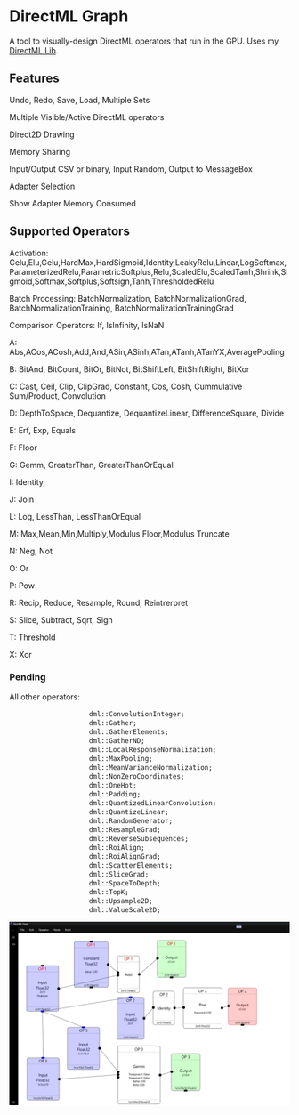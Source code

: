 # DirectML Graph

A tool to visually-design DirectML operators that run in the GPU.
Uses my [DirectML Lib](https://github.com/WindowsNT/directmllib).

## Features

Undo, Redo, Save, Load, Multiple Sets

Multiple Visible/Active DirectML operators

Direct2D Drawing

Memory Sharing

Input/Output CSV or binary, Input Random, Output to MessageBox

Adapter Selection

Show Adapter Memory Consumed

## Supported Operators

Activation: Celu,Elu,Gelu,HardMax,HardSigmoid,Identity,LeakyRelu,Linear,LogSoftmax,ParameterizedRelu,ParametricSoftplus,Relu,ScaledElu,ScaledTanh,Shrink,Sigmoid,Softmax,Softplus,Softsign,Tanh,ThresholdedRelu

Batch Processing: BatchNormalization, BatchNormalizationGrad, BatchNormalizationTraining, BatchNormalizationTrainingGrad

Comparison Operators: If, IsInfinity, IsNaN

A: Abs,ACos,ACosh,Add,And,ASin,ASinh,ATan,ATanh,ATanYX,AveragePooling

B: BitAnd, BitCount, BitOr, BitNot, BitShiftLeft, BitShiftRight, BitXor

C: Cast, Ceil, Clip, ClipGrad, Constant, Cos, Cosh, Cummulative Sum/Product, Convolution

D: DepthToSpace, Dequantize, DequantizeLinear, DifferenceSquare, Divide

E: Erf, Exp, Equals

F: Floor

G: Gemm, GreaterThan, GreaterThanOrEqual

I: Identity, 

J: Join

L: Log, LessThan, LessThanOrEqual

M: Max,Mean,Min,Multiply,Modulus Floor,Modulus Truncate

N: Neg, Not

O: Or

P: Pow

R: Recip, Reduce, Resample, Round, Reintrerpret

S: Slice, Subtract, Sqrt, Sign

T: Threshold

X: Xor

### Pending

All other operators: 

                        dml::ConvolutionInteger;
                        dml::Gather;
                        dml::GatherElements;
                        dml::GatherND;
                        dml::LocalResponseNormalization;
                        dml::MaxPooling;
                        dml::MeanVarianceNormalization;
                        dml::NonZeroCoordinates;
                        dml::OneHot;
                        dml::Padding;
                        dml::QuantizedLinearConvolution;
                        dml::QuantizeLinear;
                        dml::RandomGenerator;
                        dml::ResampleGrad;
                        dml::ReverseSubsequences;
                        dml::RoiAlign;
                        dml::RoiAlignGrad;
                        dml::ScatterElements;
                        dml::SliceGrad;
                        dml::SpaceToDepth;
                        dml::TopK;
                        dml::Upsample2D;
                        dml::ValueScale2D;


![screenshot](graph1.jpg)